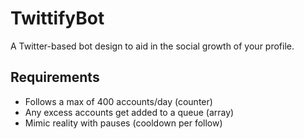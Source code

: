 # TwittifyBot
A Twitter-based bot design to aid in the social growth of your profile.

## Requirements
- Follows a max of 400 accounts/day (counter)
- Any excess accounts get added to a queue (array)
- Mimic reality with pauses (cooldown per follow)